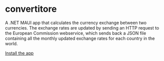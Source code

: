 # convertitore

A .NET MAUI app that calculates the currency exchange between two currencies. The exchange rates are updated by sending an HTTP request to the European Commission webservice, which sends back a JSON file containing all the monthly updated exchange rates for each country in the world.

[Install the app](https://ms-appinstaller:?source=https://github.com/LuMarans30/currencyExchangeMAUI/releases/download/0.0.1.0/convertitore_0.0.1.0_x64_Debug.msix)

